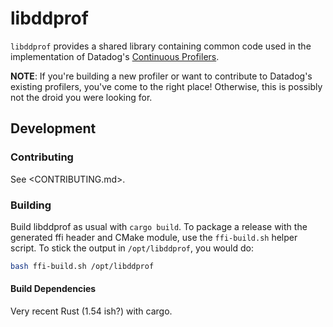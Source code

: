 # libddprof

`libddprof` provides a shared library containing common code used in the implementation of Datadog's
[Continuous Profilers](https://docs.datadoghq.com/tracing/profiler/).


**NOTE**: If you're building a new profiler or want to contribute to Datadog's existing profilers, you've come to the
right place!
Otherwise, this is possibly not the droid you were looking for.

## Development

### Contributing

See <CONTRIBUTING.md>.

### Building

Build libddprof as usual with `cargo build`. To package a release with the generated ffi header and CMake module,
use the `ffi-build.sh` helper script. To stick the output in `/opt/libddprof`, you would do:

```bash
bash ffi-build.sh /opt/libddprof
```

#### Build Dependencies

Very recent Rust (1.54 ish?) with cargo.
